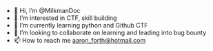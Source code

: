 - 👋 Hi, I’m @MilkmanDoc
- 👀 I’m interested in CTF, skill building
- 🌱 I’m currently learning python and Github CTF
- 💞️ I’m looking to collaborate on learning and leading into bug bounty
- 📫 How to reach me aaron_forth@hotmail.com

<!---
MilkmanDoc/MilkmanDoc is a ✨ special ✨ repository because its `README.md` (this file) appears on your GitHub profile.
You can click the Preview link to take a look at your changes.
--->
